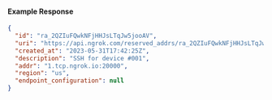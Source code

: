 <!-- Generated by nd gen api-examples. DO NOT EDIT. -->
#### Example Response
```json
{
  "id": "ra_2QZIuFQwkNFjHHJsLTqJw5jooAV",
  "uri": "https://api.ngrok.com/reserved_addrs/ra_2QZIuFQwkNFjHHJsLTqJw5jooAV",
  "created_at": "2023-05-31T17:42:25Z",
  "description": "SSH for device #001",
  "addr": "1.tcp.ngrok.io:20000",
  "region": "us",
  "endpoint_configuration": null
}